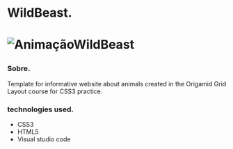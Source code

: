 <h1>WildBeast.<h1>

![AnimaçãoWildBeast](https://user-images.githubusercontent.com/86026272/137025260-c879f17c-dad1-44fb-876d-041029801114.gif)
  
<h3>Sobre.</h3>
<p>Template for informative website about animals created in the Origamid Grid Layout course for CSS3 practice.</P>

### technologies used.
+ CSS3
+ HTML5
+ Visual studio code

